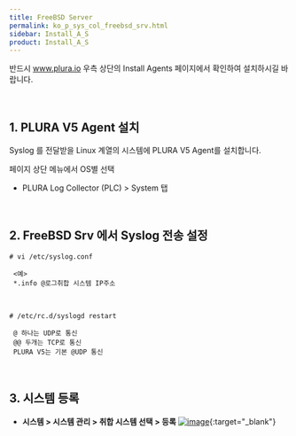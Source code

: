 ```yaml
---
title: FreeBSD Server
permalink: ko_p_sys_col_freebsd_srv.html
sidebar: Install_A_S
product: Install_A_S
---
```


반드시 www.plura.io 우측 상단의 Install Agents 페이지에서 확인하여 설치하시길 바랍니다.

<br />

## 1. PLURA V5 Agent 설치

Syslog 를 전달받을 Linux 계열의 시스템에 PLURA V5 Agent를 설치합니다.

페이지 상단 메뉴에서 OS별 선택

  - PLURA Log Collector (PLC) > System 탭

<br /> 

## 2. FreeBSD Srv 에서 Syslog 전송 설정

`# vi /etc/syslog.conf`

     <예>
     *.info @로그취합 시스템 IP주소

<br />

`# /etc/rc.d/syslogd restart`

     @ 하나는 UDP로 통신
     @@ 두개는 TCP로 통신
     PLURA V5는 기본 @UDP 통신

<br />

## 3. 시스템 등록

- **시스템 > 시스템 관리 > 취합 시스템 선택 > 등록**
 [![image](/docs/images/Ins_G/FreeBSD/freebsd.png)](/docs/images/Ins_G/FreeBSD/freebsd.png){:target="_blank"}